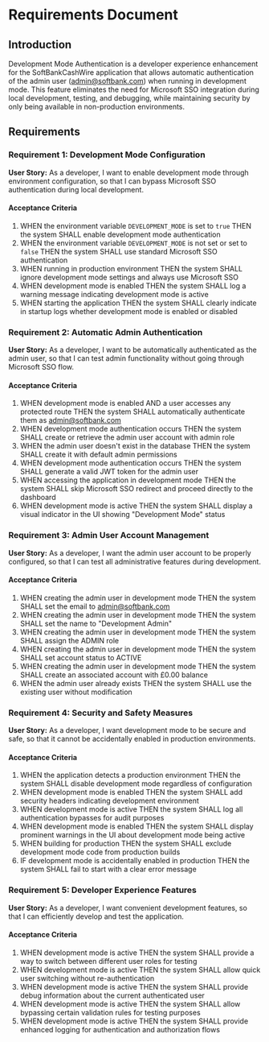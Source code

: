 # Requirements Document

## Introduction

Development Mode Authentication is a developer experience enhancement for the SoftBankCashWire application that allows automatic authentication of the admin user (admin@softbank.com) when running in development mode. This feature eliminates the need for Microsoft SSO integration during local development, testing, and debugging, while maintaining security by only being available in non-production environments.

## Requirements

### Requirement 1: Development Mode Configuration

**User Story:** As a developer, I want to enable development mode through environment configuration, so that I can bypass Microsoft SSO authentication during local development.

#### Acceptance Criteria

1. WHEN the environment variable `DEVELOPMENT_MODE` is set to `true` THEN the system SHALL enable development mode authentication
2. WHEN the environment variable `DEVELOPMENT_MODE` is not set or set to `false` THEN the system SHALL use standard Microsoft SSO authentication
3. WHEN running in production environment THEN the system SHALL ignore development mode settings and always use Microsoft SSO
4. WHEN development mode is enabled THEN the system SHALL log a warning message indicating development mode is active
5. WHEN starting the application THEN the system SHALL clearly indicate in startup logs whether development mode is enabled or disabled

### Requirement 2: Automatic Admin Authentication

**User Story:** As a developer, I want to be automatically authenticated as the admin user, so that I can test admin functionality without going through Microsoft SSO flow.

#### Acceptance Criteria

1. WHEN development mode is enabled AND a user accesses any protected route THEN the system SHALL automatically authenticate them as admin@softbank.com
2. WHEN development mode authentication occurs THEN the system SHALL create or retrieve the admin user account with admin role
3. WHEN the admin user doesn't exist in the database THEN the system SHALL create it with default admin permissions
4. WHEN development mode authentication occurs THEN the system SHALL generate a valid JWT token for the admin user
5. WHEN accessing the application in development mode THEN the system SHALL skip Microsoft SSO redirect and proceed directly to the dashboard
6. WHEN development mode is active THEN the system SHALL display a visual indicator in the UI showing "Development Mode" status

### Requirement 3: Admin User Account Management

**User Story:** As a developer, I want the admin user account to be properly configured, so that I can test all administrative features during development.

#### Acceptance Criteria

1. WHEN creating the admin user in development mode THEN the system SHALL set the email to admin@softbank.com
2. WHEN creating the admin user in development mode THEN the system SHALL set the name to "Development Admin"
3. WHEN creating the admin user in development mode THEN the system SHALL assign the ADMIN role
4. WHEN creating the admin user in development mode THEN the system SHALL set account status to ACTIVE
5. WHEN creating the admin user in development mode THEN the system SHALL create an associated account with £0.00 balance
6. WHEN the admin user already exists THEN the system SHALL use the existing user without modification

### Requirement 4: Security and Safety Measures

**User Story:** As a developer, I want development mode to be secure and safe, so that it cannot be accidentally enabled in production environments.

#### Acceptance Criteria

1. WHEN the application detects a production environment THEN the system SHALL disable development mode regardless of configuration
2. WHEN development mode is enabled THEN the system SHALL add security headers indicating development environment
3. WHEN development mode is active THEN the system SHALL log all authentication bypasses for audit purposes
4. WHEN development mode is enabled THEN the system SHALL display prominent warnings in the UI about development mode being active
5. WHEN building for production THEN the system SHALL exclude development mode code from production builds
6. IF development mode is accidentally enabled in production THEN the system SHALL fail to start with a clear error message

### Requirement 5: Developer Experience Features

**User Story:** As a developer, I want convenient development features, so that I can efficiently develop and test the application.

#### Acceptance Criteria

1. WHEN development mode is active THEN the system SHALL provide a way to switch between different user roles for testing
2. WHEN development mode is active THEN the system SHALL allow quick user switching without re-authentication
3. WHEN development mode is active THEN the system SHALL provide debug information about the current authenticated user
4. WHEN development mode is active THEN the system SHALL allow bypassing certain validation rules for testing purposes
5. WHEN development mode is active THEN the system SHALL provide enhanced logging for authentication and authorization flows
